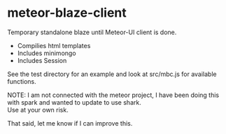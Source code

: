 meteor-blaze-client
===================

Temporary standalone blaze until Meteor-UI client is done.

* Compilies html templates
* Includes minimongo 
* Includes Session

See the test directory for an example and look at src/mbc.js for available functions.

NOTE: I am not connected with the meteor project, I have been doing this with spark and wanted to update to use shark.  
      Use at your own risk.  
      

That said, let me know if I can improve this.
